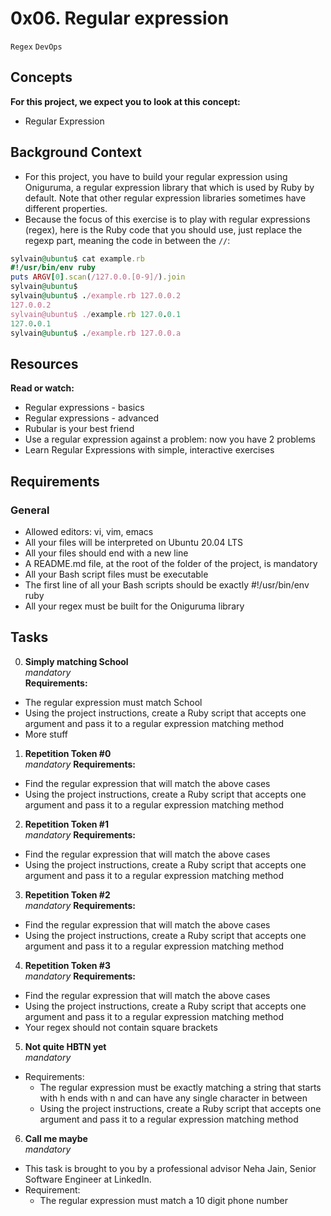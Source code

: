 # 0x06. Regular expression
`Regex` `DevOps`

## Concepts
**For this project, we expect you to look at this concept:** <br>
- Regular Expression

## Background Context
- For this project, you have to build your regular expression using Oniguruma, a regular expression library that which is used by Ruby by default. Note that other regular expression libraries sometimes have different properties.
- Because the focus of this exercise is to play with regular expressions (regex), here is the Ruby code that you should use, just replace the regexp part, meaning the code in between the `//`:
```Ruby
sylvain@ubuntu$ cat example.rb
#!/usr/bin/env ruby
puts ARGV[0].scan(/127.0.0.[0-9]/).join
sylvain@ubuntu$
sylvain@ubuntu$ ./example.rb 127.0.0.2
127.0.0.2
sylvain@ubuntu$ ./example.rb 127.0.0.1
127.0.0.1
sylvain@ubuntu$ ./example.rb 127.0.0.a
```

## Resources <br>
**Read or watch:**
- Regular expressions - basics
- Regular expressions - advanced
- Rubular is your best friend
- Use a regular expression against a problem: now you have 2 problems
- Learn Regular Expressions with simple, interactive exercises

## Requirements
### General
- Allowed editors: vi, vim, emacs
- All your files will be interpreted on Ubuntu 20.04 LTS
- All your files should end with a new line
- A README.md file, at the root of the folder of the project, is mandatory
- All your Bash script files must be executable
- The first line of all your Bash scripts should be exactly #!/usr/bin/env ruby
- All your regex must be built for the Oniguruma library

## Tasks
0. **Simply matching School** <br>
*mandatory* <br>
**Requirements:**
- The regular expression must match School
- Using the project instructions, create a Ruby script that accepts one argument and pass it to a regular expression matching method
- More stuff

1. **Repetition Token #0** <br>
*mandatory*
**Requirements:**
- Find the regular expression that will match the above cases
- Using the project instructions, create a Ruby script that accepts one argument and pass it to a regular expression matching method

2. **Repetition Token #1** <br>
*mandatory*
**Requirements:**
- Find the regular expression that will match the above cases
- Using the project instructions, create a Ruby script that accepts one argument and pass it to a regular expression matching method

3. **Repetition Token #2** <br>
*mandatory*
**Requirements:**
- Find the regular expression that will match the above cases
- Using the project instructions, create a Ruby script that accepts one argument and pass it to a regular expression matching method

4. **Repetition Token #3** <br>
*mandatory*
**Requirements:**
- Find the regular expression that will match the above cases
- Using the project instructions, create a Ruby script that accepts one argument and pass it to a regular expression matching method
- Your regex should not contain square brackets

5. **Not quite HBTN yet** <br>
*mandatory*
- Requirements:
  - The regular expression must be exactly matching a string that starts with h ends with n and can have any single character in between
  - Using the project instructions, create a Ruby script that accepts one argument and pass it to a regular expression matching method

6. **Call me maybe** <br>
*mandatory*
- This task is brought to you by a professional advisor Neha Jain, Senior Software Engineer at LinkedIn.
- Requirement:
  - The regular expression must match a 10 digit phone number
